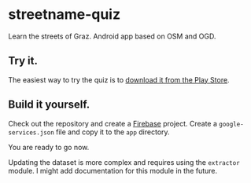# streetname-quiz

Learn the streets of Graz. Android app based on OSM and OGD.

## Try it.

The easiest way to try the quiz is to [download it from the Play Store](https://play.google.com/store/apps/details?id=at.trycatch.streets).

## Build it yourself.

Check out the repository and create a [Firebase](https://www.firebase.com) project. Create a `google-services.json` file
and copy it to the `app` directory.

You are ready to go now.

Updating the dataset is more complex and requires using the `extractor` module. I might add documentation for this module in the future.
